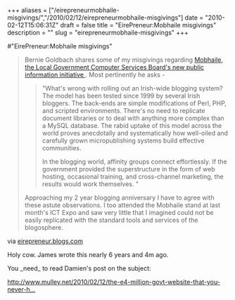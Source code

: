 +++
aliases = ["/eirepreneurmobhaile-misgivings/","/2010/02/12/eirepreneurmobhaile-misgivings"]
date = "2010-02-12T15:06:31Z"
draft = false
title = "EirePreneur:Mobhaile misgivings"
description = ""
slug = "eirepreneurmobhaile-misgivings"
+++

#"EirePreneur:Mobhaile misgivings"


 <div class="posterous_bookmarklet_entry">
 <blockquote><div>
 <p>Bernie Goldbach shares some of my misgivings regarding <a href="http://irish.typepad.com/irisheyes/2004/05/open_note_to_br.html#more" title="IrishEyes: Open Note to Brian Skelly">Mobhaile, the Local Government Computer Services Board's new public information initiative </a>. Most pertinently he asks -</p>

<blockquote>"What's wrong with rolling out an Irish-wide blogging system? The model has been tested since 1999 by several Irish bloggers. The back-ends are simple modifications of Perl, PHP, and scripted environments. There's no need to replicate document libraries or to deal with anything more complex than a MySQL database. The rabid uptake of this model across the world proves anecdotally and systematically how well-oiled and carefully grown micropublishing systems build effective communities.

<p>In the blogging world, affinity groups connect effortlessly. If the government provided the superstructure in the form of web hosting, occasional training, and cross-channel marketing, the results would work themselves. "</p></blockquote><p></p>

<p>Approaching my 2 year blogging anniversary I have to agree with these astute observations. I too attended the Mobhaile stand at last month's ICT Expo and saw very little that I imagined could not be easily replicated with the standard tools and services of the blogosphere.</p>
 </div></blockquote>

<div class="posterous_quote_citation">via <a href="http://eirepreneur.blogs.com/.m/eirepreneur/2004/05/mobhaile_misgiv.html">eirepreneur.blogs.com</a></div>
 <p>Holy cow. James wrote this nearly 6 years and 4m ago.
</p><p>You _need_ to read Damien's post on the subject:
</p><p><a href="http://www.mulley.net/2010/02/12/the-e4-million-govt-website-that-you-never-heard-of/">http://www.mulley.net/2010/02/12/the-e4-million-govt-website-that-you-never-h...</a></p></div>
 